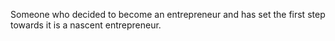 Someone who decided to become an entrepreneur and has set the first step towards it is a nascent entrepreneur.